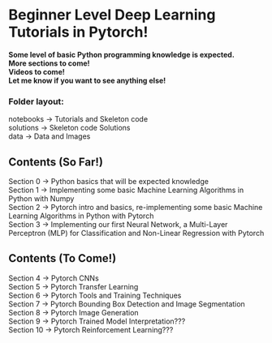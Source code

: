# Beginner Level Deep Learning Tutorials in Pytorch! <br>
<b>Some level of basic Python programming knowledge is expected.</b><br>
<b>More sections to come! </b><br>
<b>Videos to come!</b> <br>
<b>Let me know if you want to see anything else! </b><br>
### Folder layout:
notebooks -> Tutorials and Skeleton code<br>
solutions -> Skeleton code Solutions<br>
data -> Data and Images<br>
## Contents (So Far!)
Section 0 -> Python basics that will be expected knowledge<br>
Section 1 -> Implementing some basic Machine Learning Algorithms in Python with Numpy<br>
Section 2 -> Pytorch intro and basics, re-implementing some basic Machine Learning Algorithms in Python with Pytorch<br>
Section 3 -> Implementing our first Neural Network, a Multi-Layer Perceptron (MLP) for Classification and Non-Linear Regression with Pytorch<br>
## Contents (To Come!)
Section 4 -> Pytorch CNNs <br>
Section 5 -> Pytorch Transfer Learning <br>
Section 6 -> Pytorch Tools and Training Techniques <br>
Section 7 -> Pytorch Bounding Box Detection and Image Segmentation <br>
Section 8 -> Pytorch Image Generation <br>
Section 9 -> Pytorch Trained Model Interpretation??? <br>
Section 10 -> Pytorch Reinforcement Learning??? <br>

